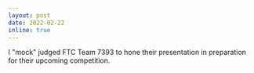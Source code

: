 ```yaml
---
layout: post
date: 2022-02-22
inline: true
---
```


I "mock" judged FTC Team 7393 to hone their presentation in preparation for their upcoming competition.
